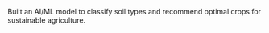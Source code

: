 Built an AI/ML model to classify soil types and recommend optimal crops for sustainable agriculture.
